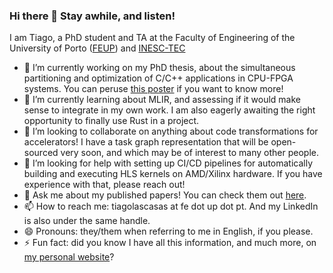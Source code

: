 ### Hi there 👋 Stay awhile, and listen!

I am Tiago, a PhD student and TA at the Faculty of Engineering of the University of Porto ([FEUP](https://sigarra.up.pt/feup/pt/web_page.Inicial)) and [INESC-TEC](https://www.inesctec.pt/en)

- 🔭 I’m currently working on my PhD thesis, about the simultaneous partitioning and optimization of C/C++ applications in CPU-FPGA systems. You can peruse [this poster](https://tiagolascasas.github.io/tiagolascasas/pdf/PACT_2023_Poster.pdf) if you want to know more!
- 🌱 I’m currently learning about MLIR, and assessing if it would make sense to integrate in my own work. I am also eagerly awaiting the right opportunity to finally use Rust in a project.
- 👯 I’m looking to collaborate on anything about code transformations for accelerators! I have a task graph representation that will be open-sourced very soon, and which may be of interest to many other people.
- 🤔 I’m looking for help with setting up CI/CD pipelines for automatically building and executing HLS kernels on AMD/Xilinx hardware. If you have experience with that, please reach out!
- 💬 Ask me about my published papers! You can check them out [here](https://scholar.google.com/citations?user=jh9yL_YAAAAJ&hl=en).
- 📫 How to reach me: tiagolascasas at fe dot up dot pt. And my LinkedIn is also under the same handle.
- 😄 Pronouns: they/them when referring to me in English, if you please.
- ⚡ Fun fact: did you know I have all this information, and much more, on [my personal website](https://tiagolascasas.github.io/tiagolascasas)?
